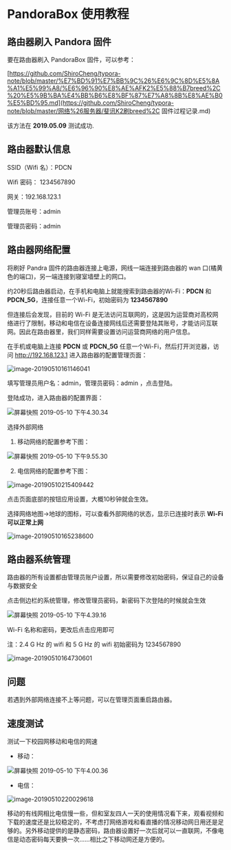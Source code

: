 

# PandoraBox 使用教程

## 路由器刷入 Pandora 固件

要在路由器刷入 PandoraBox 固件，可以参考：

[https://github.com/ShiroCheng/typora-note/blob/master/%E7%BD%91%E7%BB%9C%26%E6%9C%8D%E5%8A%A1%E5%99%A8/%E6%96%90%E8%AE%AFK2%E5%88%B7breed%2C%20%E5%9B%BA%E4%BB%B6%E8%BF%87%E7%A8%8B%E8%AE%B0%E5%BD%95.md](https://github.com/ShiroCheng/typora-note/blob/master/网络%26服务器/斐讯K2刷breed%2C 固件过程记录.md)

该方法在 **2019.05.09** 测试成功.



## 路由器默认信息

SSID（Wifi 名）：PDCN

Wifi 密码： 1234567890

网关：192.168.123.1

管理员账号：admin

管理员密码：admin



## 路由器网络配置

将刷好 Pandra 固件的路由器连接上电源，网线一端连接到路由器的 wan 口(橘黄色的端口)，另一端连接到寝室墙壁上的网口。

约20秒后路由器启动，在手机和电脑上就能搜索到路由器的Wi-Fi：**PDCN** 和 **PDCN_5G**，连接任意一个Wi-Fi，初始密码为 **1234567890**

但连接后会发现，目前的 Wi-Fi 是无法访问互联网的，这是因为运营商对高校网络进行了限制，移动和电信在设备连接网线后还需要登陆其账号，才能访问互联网。因此在路由器里，我们同样需要设置访问运营商网络的用户信息。

在手机或电脑上连接 **PDCN** 或 **PDCN_5G** 任意一个Wi-Fi，然后打开浏览器，访问 http://192.168.123.1 进入路由器的配置管理页面：

![image-20190510161146041](https://ws1.sinaimg.cn/large/006tNc79ly1g2wafd5k8tj31ao0lijuy.jpg)

填写管理员用户名：admin，管理员密码：admin ，点击登陆。

登陆成功，进入路由器的配置界面：

![屏幕快照 2019-05-10 下午4.30.34](https://ws2.sinaimg.cn/large/006tNc79ly1g2wb64efmpj30zo0u0qf4.jpg)



选择外部网络

1. 移动网络的配置参考下图：

![屏幕快照 2019-05-10 下午9.55.30](https://ws1.sinaimg.cn/large/006tNc79ly1g2wkeg68brj30r81dodp9.jpg)

2. 电信网络的配置参考下图：

![image-20190510215409442](https://ws1.sinaimg.cn/large/006tNc79ly1g2wkbc9m6qj30r61dan78.jpg)

点击页面底部的按钮应用设置，大概10秒钟就会生效。



选择网络地图->地球的图标，可以查看外部网络的状态，显示已连接时表示 **Wi-Fi 可以正常上网**

![image-20190510165238600](https://ws4.sinaimg.cn/large/006tNc79ly1g2wblm086xj310m0u0qb6.jpg)



## 路由器系统管理

路由器的所有设置都由管理员账户设置，所以需要修改初始密码，保证自己的设备与数据安全

点击侧边栏的系统管理，修改管理员密码，新密码下次登陆的时候就会生效

![屏幕快照 2019-05-10 下午4.39.16](https://ws1.sinaimg.cn/large/006tNc79ly1g2wk46or7mj30u00xcqc9.jpg)



 Wi-Fi 名称和密码，更改后点击应用即可

注：2.4 G Hz 的 wifi 和 5 G Hz 的 wifi 初始密码为 1234567890

![image-20190510164730601](https://ws4.sinaimg.cn/large/006tNc79ly1g2wbgan4ozj30u00vu7ef.jpg)



## 问题

若遇到外部网络连接不上等问题，可以在管理页面重启路由器。



## 速度测试

测试一下校园网移动和电信的网速

- 移动：

![屏幕快照 2019-05-10 下午4.00.36](https://ws1.sinaimg.cn/large/006tNc79ly1g2wkg5ezp7j31060u00z8.jpg)



- 电信：

![image-20190510220029618](https://ws4.sinaimg.cn/large/006tNc79ly1g2wki03gugj30zy0u044w.jpg)



移动的有线网相比电信慢一些，但和室友四人一天的使用情况看下来，观看视频和下载的速度还是比较稳定的，不考虑打网络游戏和看直播的情况移动网日用还是足够的。另外移动提供的是静态密码，路由器设置好一次后就可以一直联网，不像电信是动态密码每天要换一次……相比之下移动网还是方便的。